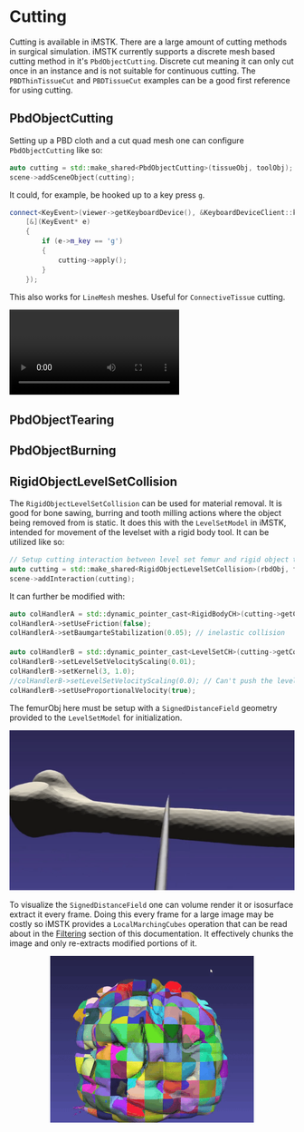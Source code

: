 # Cutting

Cutting is available in iMSTK. There are a large amount of cutting methods in surgical simulation. iMSTK currently supports a discrete mesh based cutting method in it's `PbdObjectCutting`. Discrete cut meaning it can only cut once in an instance and is not suitable for continuous cutting. The `PBDThinTissueCut` and `PBDTissueCut` examples can be a good first reference for using cutting.

## PbdObjectCutting

Setting up a PBD cloth and a cut quad mesh one can configure `PbdObjectCutting` like so:

```cpp
auto cutting = std::make_shared<PbdObjectCutting>(tissueObj, toolObj);
scene->addSceneObject(cutting);
```

It could, for example, be hooked up to a key press `g`.
```cpp
connect<KeyEvent>(viewer->getKeyboardDevice(), &KeyboardDeviceClient::keyPress,
    [&](KeyEvent* e)
    {
        if (e->m_key == 'g')
        {
            cutting->apply();
        }
    });
```

This also works for `LineMesh` meshes. Useful for `ConnectiveTissue` cutting.

![type:video](./media/pbdThinTissueCut.mp4)

## PbdObjectTearing

## PbdObjectBurning

## RigidObjectLevelSetCollision

The `RigidObjectLevelSetCollision` can be used for material removal. It is good for bone sawing, burring and tooth milling actions where the object being removed from is static. It does this with the `LevelSetModel` in iMSTK, intended for movement of the levelset with a rigid body tool. It can be utilized like so:

```cpp
// Setup cutting interaction between level set femur and rigid object tool
auto cutting = std::make_shared<RigidObjectLevelSetCollision>(rbdObj, femurObj);
scene->addInteraction(cutting);
```

It can further be modified with:

```cpp
auto colHandlerA = std::dynamic_pointer_cast<RigidBodyCH>(cutting->getCollisionHandlingA());
colHandlerA->setUseFriction(false);
colHandlerA->setBaumgarteStabilization(0.05); // inelastic collision

auto colHandlerB = std::dynamic_pointer_cast<LevelSetCH>(cutting->getCollisionHandlingB());
colHandlerB->setLevelSetVelocityScaling(0.01);
colHandlerB->setKernel(3, 1.0);
//colHandlerB->setLevelSetVelocityScaling(0.0); // Can't push the levelset
colHandlerB->setUseProportionalVelocity(true);
```

The femurObj here must be setup with a `SignedDistanceField` geometry provided to the `LevelSetModel` for initialization.

<p align="center">
  <img src="media/lsmCutting.gif" alt="level set cutting"/>
</p>

To visualize the `SignedDistanceField` one can volume render it or isosurface extract it every frame. Doing this every frame for a large image may be costly so iMSTK provides a `LocalMarchingCubes` operation that can be read about in the [Filtering](./Extras/Filtering.md) section of this documentation. It effectively chunks the image and only re-extracts modified portions of it.

<p align="center">
  <img src="media/localmc.gif" alt="level set cutting with chunks"/>
</p>